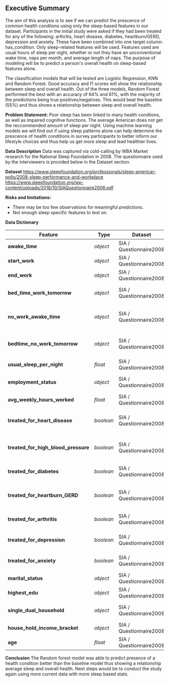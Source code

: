 ## Executive Summary

The aim of this analysis is to see if we can predict the prescence of common health conditons using only the sleep-based features in our dataset. Participants in the initial study were asked if they had been treated for any of the following: arthritis, heart disease, diabetes, heartburn/GERD, depression and anxiety. These have been combined into one target column: has_condition. Only sleep-related features will be used. Features used are usual hours of sleep per night, whether or not they have an unconventional wake time, naps per month, and average length of naps. The purpose of modeling will be to predict a person's overall health on sleep-based features alone.

The classification models that will be tested are Logistic Regression, KNN and Random Forest. Good accuracy and f1 scores will show the relationship between sleep and overall health. Out of the three models, Random Forest performed the best with an accuracy of 64% and 61%, with the majority of the predictions being true positives/negatives. This would beat the baseline (55%) and thus shows a relationship between sleep and overall health.

**Problem Statement:**
Poor sleep has been linked to many health condtions, as well as impaired cognitive functions. The average American does not get the reccommended amount of sleep per night. Using machine learning models we will find out if using sleep patterns alone can help  determine the prescence of health conditions in survey participants to better inform our lifestyle choices and thus help us get more sleep and lead healthier lives.


**Data Description**
Data was captured via cold-calling by WBA Market research for the National Sleep Foundation in 2008. The questionnaire used by the interviewers is provided below in the Dataset section. 


**Dataset**
https://www.sleepfoundation.org/professionals/sleep-americar-polls/2008-sleep-performance-and-workplace
https://www.sleepfoundation.org/wp-content/uploads/2018/10/SIAQuestionnaire2008.pdf

**Risks and limitations:**
- There may be too few observations for meaningful predictions.
- Not enough sleep specific features to test on.

**Data Dictionary**

|Feature|Type|Dataset|Description|
|---|---|---|---|
|**awake_time**|*object*|SIA / Questionnaire2008|Usual awake time|
|**start_work**|*object*|SIA / Questionnaire2008|Usual start work time|
|**end_work**|*object*|SIA / Questionnaire2008|Usual end work time|
|**bed_time_work_tomorrow**|*object*|SIA / Questionnaire2008|Usual bedtime on a day before a work day |
**no_work_awake_time**|*object*|SIA / Questionnaire2008|Usual awake time on a day before a non-work day|
**bedtime_no_work_tomorrow**|*object*|SIA / Questionnaire2008|Usual bedtime on a night that is not preceding a work day|
**usual_sleep_per_night**|*float*|SIA / Questionnaire2008|Usual sleep per night|
**employment_status**|*object*|SIA / Questionnaire2008|Current employment status|
**avg_weekly_hours_worked**|*float*|SIA / Questionnaire2008|Avg work hours per week|
**treated_for_heart_disease**|*boolean*|SIA / Questionnaire2008|If the patient is being treated for heart disease|
**treated_for_high_blood_pressure**|*boolean*|SIA / Questionnaire2008|If the patient is being treated for high blood pressure|
**treated_for_diabetes**|*boolean*|SIA / Questionnaire2008|If the patient is being treated for diabetes|
**treated_for_heartburn_GERD**|*boolean*|SIA / Questionnaire2008|If the patient is being treated for heartburn/GERD|
**treated_for_arthritis**|*boolean*|SIA / Questionnaire2008|If the patient is being treated for arthritis|
**treated_for_depression**|*boolean*|SIA / Questionnaire2008|If the patient is being treated for depression|
**treated_for_anxiety**|*boolean*|SIA / Questionnaire2008|If the patient is being treated for anxiety|
**marital_status**|*object*|SIA / Questionnaire2008|Current marital status|
**highest_edu**|*object*|SIA / Questionnaire2008|Highest level of education|
**single_dual_household**|*object*|SIA / Questionnaire2008|Single or dual income household|
**house_hold_income_bracket**|*object*|SIA / Questionnaire2008|Income bracket)|
**age**|*float*|SIA / Questionnaire2008|Age of participant|

**Conclusion**
The Random forest model was able to predict presence of a health condition better than the baseline model thus showing a relationship average sleep and overall health. Next steps would be to conduct the study again using more current data with more sleep based stats. 
